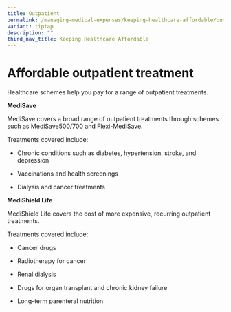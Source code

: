 ```yaml
---
title: Outpatient
permalink: /managing-medical-expenses/keeping-healthcare-affordable/outpatient/
variant: tiptap
description: ""
third_nav_title: Keeping Healthcare Affordable
---
```

<h1><strong>Affordable outpatient treatment</strong></h1><p>Healthcare schemes help you pay for a range of outpatient treatments.</p><p><strong>MediSave</strong></p><p>MediSave covers a broad range of outpatient treatments through schemes such as MediSave500/700 and Flexi-MediSave.&nbsp;</p><p>Treatments covered include:&nbsp;</p><ul data-tight="true" class="tight"><li><p>Chronic conditions such as diabetes, hypertension, stroke, and depression</p></li><li><p>Vaccinations and health screenings</p></li><li><p>Dialysis and cancer treatments</p></li></ul><p><strong>MediShield Life</strong></p><p>MediShield Life covers the cost of more expensive, recurring outpatient treatments.&nbsp;</p><p>Treatments covered include:&nbsp;</p><ul data-tight="true" class="tight"><li><p>Cancer drugs</p></li><li><p>Radiotherapy for cancer</p></li><li><p>Renal dialysis</p></li><li><p>Drugs for organ transplant and chronic kidney failure</p></li><li><p>Long-term parenteral nutrition</p></li></ul><p></p>